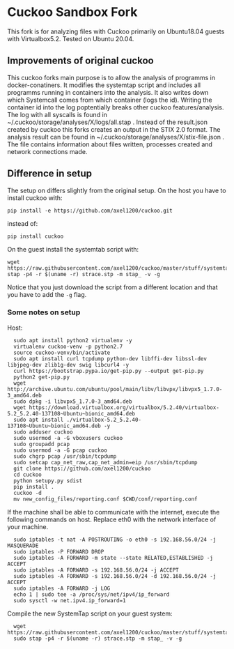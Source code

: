 # Cuckoo Sandbox Fork

This fork is for analyzing files with Cuckoo primarily on Ubuntu18.04 guests with Virtualbox5.2.
Tested on Ubuntu 20.04.

## Improvements of original cuckoo
This cuckoo forks main purpose is to allow the analysis of programms in docker-conatiners. It modifies the systemtap script and includes all programms running in containers into the analysis. It also writes down which Systemcall comes from which container (logs the id). Writing the container id into the log poptentially breaks other cuckoo features/analysis. The log with all syscalls is found in ~/.cuckoo/storage/analyses/X/logs/all.stap . Instead of the result.json created by cuckoo this forks creates an output in the STIX 2.0 format. The analysis result can be found in ~/.cuckoo/storage/analyses/X/stix-file.json . The file contains information about files written, processes created and network connections made.

## Difference in setup
The setup on differs slightly from the original setup.
On the host you have to install cuckoo with:
```shell
pip install -e https://github.com/axel1200/cuckoo.git

```
instead of:
```shell
pip install cuckoo
```
On the guest install the systemtab script with:
```shell
wget https://raw.githubusercontent.com/axel1200/cuckoo/master/stuff/systemtap/strace.stp
stap -p4 -r $(uname -r) strace.stp -m stap_ -v -g
```
Notice that you just download the script from a different location and that you have to add the `-g` flag.

### Some notes on setup
Host:
```shell
  sudo apt install python2 virtualenv -y
  virtualenv cuckoo-venv -p python2.7
  source cuckoo-venv/bin/activate
  sudo apt install curl tcpdump python-dev libffi-dev libssl-dev libjpeg-dev zlib1g-dev swig libcurl4 -y
  curl https://bootstrap.pypa.io/get-pip.py --output get-pip.py
  python2 get-pip.py
  wget http://archive.ubuntu.com/ubuntu/pool/main/libv/libvpx/libvpx5_1.7.0-3_amd64.deb
  sudo dpkg -i libvpx5_1.7.0-3_amd64.deb
  wget https://download.virtualbox.org/virtualbox/5.2.40/virtualbox-5.2_5.2.40-137108~Ubuntu~bionic_amd64.deb
  sudo apt install ./virtualbox-5.2_5.2.40-137108~Ubuntu~bionic_amd64.deb -y
  sudo adduser cuckoo
  sudo usermod -a -G vboxusers cuckoo
  sudo groupadd pcap
  sudo usermod -a -G pcap cuckoo
  sudo chgrp pcap /usr/sbin/tcpdump
  sudo setcap cap_net_raw,cap_net_admin=eip /usr/sbin/tcpdump
  git clone https://github.com/axel1200/cuckoo
  cd cuckoo
  python setupy.py sdist
  pip install .
  cuckoo -d
  mv new_config_files/reporting.conf $CWD/conf/reporting.conf
```
If the machine shall be able to communicate with the internet, execute the following commands on host.
Replace eth0 with the network interface of your machine.
```shell
  sudo iptables -t nat -A POSTROUTING -o eth0 -s 192.168.56.0/24 -j MASQUERADE
  sudo iptables -P FORWARD DROP
  sudo iptables -A FORWARD -m state --state RELATED,ESTABLISHED -j ACCEPT
  sudo iptables -A FORWARD -s 192.168.56.0/24 -j ACCEPT
  sudo iptables -A FORWARD -s 192.168.56.0/24 -d 192.168.56.0/24 -j ACCEPT
  sudo iptables -A FORWARD -j LOG
  echo 1 | sudo tee -a /proc/sys/net/ipv4/ip_forward
  sudo sysctl -w net.ipv4.ip_forward=1
```

Compile the new SystemTap script on your guest system:
```shell
  wget https://raw.githubusercontent.com/axel1200/cuckoo/master/stuff/systemtap/strace.stp
  sudo stap -p4 -r $(uname -r) strace.stp -m stap_ -v -g
```

